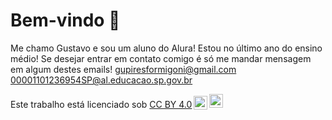 # Bem-vindo 🐧

Me chamo Gustavo e sou um aluno do Alura!
Estou no último ano do ensino médio!
Se desejar entrar em contato comigo é só me mandar mensagem em algum destes emails!
gupiresformigoni@gmail.com
00001101236954SP@al.educacao.sp.gov.br

<p xmlns:cc="http://creativecommons.org/ns#" >Este trabalho está licenciado sob <a href="https://creativecommons.org/licenses/by/4.0/?ref=chooser-v1" target="_blank" rel="license noopener noreferrer" style="display:inline-block;">CC BY 4.0<img style="height:22px!important;margin-left:3px;vertical-align:text-bottom ;" src="https://mirrors.creativecommons.org/presskit/icons/cc.svg?ref=chooser-v1" alt=""><img style="height:22px!important;margin-left:3px;vertical -align:texto inferior;" src="https://mirrors.creativecommons.org/presskit/icons/by.svg?ref=chooser-v1" alt=""></a></p>
